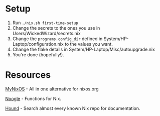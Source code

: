 # Setup
1. Run `./nix.sh first-time-setup`
2. Change the secrets to the ones you use in Users/WickedWizard/secrets.nix
3. Change the `programs.config_dir` defined in System/HP-Laptop/configuration.nix to the values you want.
4. Change the flake details in System/HP-Laptop/Misc/autoupgrade.nix
5. You're done (hopefully!).

# Resources

[MyNixOS](https://mynixos.com/) - All in one alternative for nixos.org

[Noogle](https://noogle.dev/) - Functions for Nix.

[Hound](https://search.nix.gsc.io/) - Search almost every known Nix repo for documentation.
